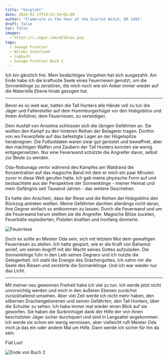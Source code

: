 ```yaml
---
title: "Verglüht"
date: 2024-02-17T19:52:54+01:00
author: "Flamerule in the Year of the Scarlet Witch, DR 1491"
draft: false
toc: false
images:
  - https://i.imgur.com/mZ1Oiav.png
tags: 
  - Savage Frontier
  - Wildes Grenzland
  - Logbuch
  - Savage Frontier Buch 2
---
```


Ich bin gänzlich frei. Mein bedächtiges Vorgehen hat sich ausgezahlt. Am Ende habe ich die kraftvolle Seele eines Feuerriesen genutzt, um die Sonnenklinge zu zerstören, die mich noch wie ein Anker immer wieder auf die Materielle Ebene hinab gezogen hat.
 
---
 
Bevor es so weit war, hatten die Tall Hunters alle Hände voll zu tun die Jäger und Fallensteller auf dem Hummburgerhügel vor den Hobgoblins und ihrem Anführer, dem Feuerriesen, zu verteidigen.
 
Dem Ausfall von Anselma schlossen sich die übrigen Gefährten an. Sie wollten den Kampf zu den hinteren Reihen der Belagerer tragen. Dorthin von wo Feuerpfeile auf das befestigte Lager an der Hügelspitze herabregnen. Die Fußsoldaten waren zwar gut gerüstet und bewaffnet, aber den mächtigen Waffen und Zaubern der Tall Hunters konnten sie wenig entgegensetzen. Nur eine Feuerwand schützte die Angreifer davor, selbst zur Beute zu werden.
 
Oda-Nobunaga verlor während des Kampfes am Waldrand die Konzentration auf das magische Band mit dem er mich ein paar Minuten zuvor in diese Welt gerufen hatte. Ich gab meine physische Form auf und beobachtete aus der Perspektive der Sonnenklinge - meiner Heimat und mein Gefängnis seit Tausend Jahren - das weitere Geschehen.
 
Es hatte den Anschein, dass der Riese und die Reihen der Hobgoblins den Rückzug antreten wollten. Meine Gefährten dachten allerdings nicht daran, ihre Gegner einfach so entkommen zu lassen. Durch die Feuerwand und um die Feuerwand herum stellten sie die Angreifer. Magische Blitze zuckten, Feuerbälle explodierten, Pistolen knallten und Ironfang donnerte.

![Feuerriese](https://www.dndbeyond.com/avatars/thumbnails/30783/927/1000/1000/638062023828890799.png)

Doch es sollte an Meister Oda sein, sich mit letztem Mut dem gewaltigen Feuerriesen zu stellen. Ich hatte gespürt, wie er die Kraft von Bahamut anrief, um seinen Angriff mit der Macht seines Gottes aufzuladen. Die Sonnenklinge fuhr in den Leib seines Gegners und ich nutzte die Gelegenheit. Ich stahl die Energie des Drachengottes, ich nahm mir die Seele des Riesen und zerstörte die Sonnenklinge. Und ich war wieder nur das Licht.
 
---
 
Mit meiner neu gewonnen Freiheit habe ich viel zu tun. Ich werde jetzt nicht unvorsichtig werden und mich in den äußeren Ebenen zunächst zurückhaltend umsehen. Aber viel Zeit werde ich nicht mehr haben, den silbernen Drachengeborenen und seinen Gefährten, den Tall Hunters, über die Schulter zu sehen. Ich habe immer mal wieder einen Blick auf sie geworfen. Sie haben die Surbrinhügel dank der Hilfe der von ihnen beschützten Jäger sicher durchquert und sind in Langsattel angekommen. Ich werde sie schon ein wenig vermissen, aber vielleicht ruft Meister Oda mich ja das ein oder andere Mal um Hilfe. Dann werde ich sicher für ihn da sein.
 
Fiat Lux!

![Ende von Buch 2](https://i.imgur.com/htPXVei.png)
